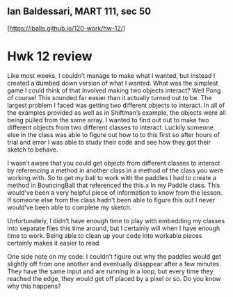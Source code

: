## Ian Baldessari, MART 111, sec 50

[https://iballs.github.io/120-work/hw-12/]

# Hwk 12 review

Like most weeks, I couldn’t manage to make what I wanted, but instead I created a dumbed down version of what I wanted. What was the simplest game I could think of that involved making two objects interact? Well Pong of course! This sounded far easier than it actually turned out to be. The largest problem I faced was getting two different objects to interact. In all of the examples provided as well as in Shiftman’s example, the objects were all being pulled from the same array. I wanted to find out out to make two different objects from two different classes to interact. Luckily someone else in the class was able to figure out how to to this first so after hours of trial and error I was able to study their code and see how they got their sketch to behave.

I wasn’t aware that you could get objects from different classes to interact by referencing a method in another class in a method of the class you were working with. So to get my ball to work with the paddles I had to create a method in BouncingBall that referenced the this.x In my Paddle class. This would’ve been a very helpful piece of information to know from the lesson. If someone else from the class hadn’t been able to figure this out I never would’ve been able to complete my sketch.

Unfortunately, I didn’t have enough time to play with embedding my classes into separate files this time around, but I certainly will when I have enough time to work. Being able to clean up your code into workable pieces certainly makes it easier to read.

One side note on my code: I couldn’t figure out why the paddles would get slightly off from one another and eventually disappear after a few minutes. They have the same input and are running in a loop, but every time they reached the edge, they would get off placed by a pixel or so. Do you know why this happens?

